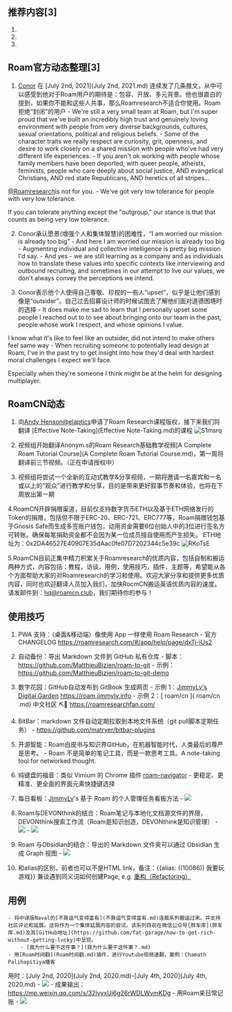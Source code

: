 
## 推荐内容[3]
    
1.
    
2.
    
3.

## Roam官方动态整理[3]
    
1. [Conor](Conor.md) 在 [July 2nd, 2021](July 2nd, 2021.md) 连续发了几条推文，从中可以感受到他对于Roam用户的期待是：包容、开放、多元背景。他也很直白的提到，如果你不能和这些人共事，那么Roamresearch不适合你使用。Roam拒绝“封闭”的用户
        - We're still a very small team at Roam, but I'm super proud that we've built an incredibly high trust and genuinely loving environment with people from very diverse backgrounds, cultures, sexual orientations, political and religious beliefs.
        - Some of the character traits we really respect are curiosity, grit, openness, and desire to work closely on a shared mission with people who've had very different life experiences.
        - If you aren't ok working with people whose family members have been deported, with queer people, atheists, feminists, people who care deeply about social justice, AND evangelical Christians, AND red state Republicans, AND heretics of all stripes...

[@Roamresearch](https://twitter.com/RoamResearch)is not for you.
        - We've got very low tolerance for people with very low tolerance. 

If you can tolerate anything except the "outgroup," our stance is that that counts as being very low tolerance.
    
2. Conor承认愿景(增强个人和集体智慧)的困难性，“I am worried our mission is already too big”
        - And here I am worried our mission is already too big
        - Augmenting individual and collective intelligence is pretty big mission I'd say.
        - And yes - we are still learning as a company and as individuals how to translate these values into specific contexts like interviewing and outbound recruiting, and sometimes in our attempt to live our values, we don't always convey the perceptions we intend.
    
3. Conor表示他个人使得自己尊敬、珍视的一些人“upset”，似乎是让他们感到像是“outsider”。自己过去招募设计师的时候试图去了解他们面对道德困境时的选择
        - It does make me sad to learn that I personally upset some people I reached out to to see about bringing onto our team in the past, people whose work I respect, and whose opinions I value.

I know what it's like to feel like an outsider, did not intend to make others feel same way
        - When recruiting someone to potentially lead design at Roam, I've in the past try to get insight into how they'd deal with hardest moral challenges I expect we'll face.

Especially when they're someone I think might be at the helm for designing multiplayer.

## RoamCN动态
    
1. 向[Andy Henson@elaptics](https://twitter.com/elaptics)申请了Roam Research课程版权，接下来我们将翻译 [Effective Note-Taking](Effective Note-Taking.md)的课程
![S1msrq](http://victor-oss.oss-cn-shanghai.aliyuncs.com/uPic/S1msrq.png)
    
2. 视频组开始翻译Anonym.s的Roam Research基础教学视频[A Complete Roam Tutorial Course](A Complete Roam Tutorial Course.md)，第一周将翻译前三节视频。（正在申请授权中）
    
3. 视频组将尝试一个全新的互动式教学&分享视频，一期将邀请一名嘉宾和一名或以上的“观众”进行教学和分享，目的是带来更好叙事节奏和体验，也将在下周放出第一期
    
4.RoamCN开辟捐赠渠道，目前仅支持数字货币ETH以及基于ETH网络发行的Token的捐赠，包括但不限于ERC-20、ERC-721、ERC777等，Roam捐赠钱包基于Gnosis Safe而生成多签账户钱包，动用资金需要6位创始人中的3位进行签名方可转账。确保每笔捐助资金都不会因为某一位成员擅自使用而产生损失。
ETH地址为：0x2DA46527E40907E35dAac0fe07D7202344c5e39c
![RKoTsE](http://victor-oss.oss-cn-shanghai.aliyuncs.com/uPic/RKoTsE.png)
    
5.RoamCN目前正集中精力积累关于Roamresearch的优质内容，包括自制和搬运两种方式，内容包括：教程，访谈，用例，使用技巧，插件，主题等，希望能从各个方面帮助大家的对Roamresearch的学习和使用。欢迎大家分享和提供更多优质内容，同时也欢迎翻译人员加入我们，加快RocmCN搬运英语优质内容的速度。请发邮件到：hq@roamcn.club，我们期待你的参与！

## 使用技巧
    
1. PWA 支持：（桌面&移动端）像使用 App 一样使用 Roam Research
        - 官方 CHANGELOG https://roamresearch.com/#/app/help/page/dxTi-iUs2
    
2. 自动备份：导出 Markdown 文件到 GitHub 私有仓库 
        - 脚本：https://github.com/MatthieuBizien/roam-to-git
        - 示例：https://github.com/MatthieuBizien/roam-to-git-demo
    
3. 数字花园：GitHub自动发布到 GitBook 生成网页
        - 示例 1：[JimmyLv's Digital Garden](https://roam.jimmylv.info/note-tasking/roam-white-paper-roam-bai-pi-shu) https://roam.jimmylv.info
        - 示例 2：[ roam/cn ]( roam/cn .md) 中文社区 ⛏🚀 https://roamresearchfan.com/
    
4. BitBar：markdown 文件自动定期拉取到本地文件系统（git pull脚本定期任务）
        - https://github.com/matryer/bitbar-plugins
    
5. 开源智能：Roam白皮书与知识界GitHub，在机器智能时代，人类最后的尊严是思考。
        - Roam 不是简单的笔记工具，而是一款思考工具。A note-taking tool for networked thought.
    
6. 纯键盘的福音：类似 Vimium 的 Chrome 插件 [roam-navigator](https://github.com/mgsloan/roam-navigator/blob/master/readme.md)
        - 更稳定、更精准、更全面的界面元素快捷键选择
    
7. 每日看板：[JimmyLv](JimmyLv.md)'s 基于 Roam 的个人管理任务看板方法
        - ![](https://firebasestorage.googleapis.com/v0/b/firescript-577a2.appspot.com/o/imgs%2Fapp%2Fvictor-wu%2Fvvc0i-rM0T.png?alt=media&token=b39b841e-ffe1-4b6a-bafe-e6db6ff7c5e9)
    
8. Roam与DEVONthink的结合：Roam笔记与本地化文档源文件的界限，DEVONthink搜索工作流（Roam是知识创造，DEVONthink是知识管理）
        - ![](https://firebasestorage.googleapis.com/v0/b/firescript-577a2.appspot.com/o/imgs%2Fapp%2Fvictor-wu%2Fa-b0xGxm7r.jpeg?alt=media&token=90466a57-6666-4e0e-bb3c-6219efc94b84)
        - ![](https://firebasestorage.googleapis.com/v0/b/firescript-577a2.appspot.com/o/imgs%2Fapp%2Fvictor-wu%2FG_EzfdKq7S.jpeg?alt=media&token=902195f5-90ea-47cb-ac6b-7c1beda007e4)
    
9. Roam 与Obsidian的结合：导出的 Markdown 文件夹可以通过 Obsidian 生成 Graph 视图
        - ![](https://firebasestorage.googleapis.com/v0/b/firescript-577a2.appspot.com/o/imgs%2Fapp%2Fvictor-wu%2FRKAuCQoR7_.jpeg?alt=media&token=0579f41d-f8ac-4217-91e0-005db870b411)
    
10. []()和alias的区别，前者也可以不是HTML link，备注：{{alias: ((10086)) 我要玩游戏}} 兼谈遇到同义词如何创建Page, e.g. [重构（Refactoring）](重构（Refactoring）.md)

## 用例
    - 将中译版Naval的[不靠运气变得富有](不靠运气变得富有.md)连载系列搬运过来。并支持社区评论和延展。这将作为一个集体延展内容的尝试。该系列目前在微信公众号[胖车库](胖车库.md)及其[GitHub地址](https://github.com/fat-garage/how-to-get-rich-without-getting-lucky)中呈现。
        - [我为什么要干这件事？](我为什么要干这件事？.md)
    - 用[Roam时间戳](Roam时间戳.md)插件，进行Youtube视频速翻，案例：Chamath Palihapitiya播客
用时：[July 2nd, 2020](July 2nd, 2020.md)-[July 4th, 2020](July 4th, 2020.md)
        - ![](https://firebasestorage.googleapis.com/v0/b/firescript-577a2.appspot.com/o/imgs%2Fapp%2Fvictor-wu%2FKdPWYAomZG.png?alt=media&token=09345d09-2230-4e8c-b4d0-a1743fa92fe9)
        - 成果输出：https://mp.weixin.qq.com/s/32jyyxUi6g26rWDLWvmKDg
    - 用Roam来日常记账
        - ![](https://firebasestorage.googleapis.com/v0/b/firescript-577a2.appspot.com/o/imgs%2Fapp%2Fvictor-wu%2FXFETjv4p61.png?alt=media&token=3d0bcb3f-a068-4ff9-8ede-2d3d0165a0a7)
